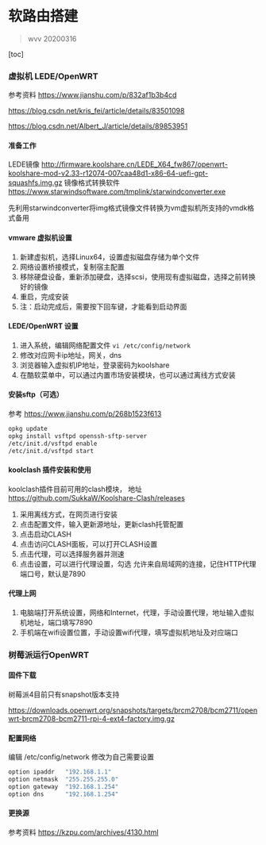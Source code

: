 # 软路由搭建
> wvv 20200316

[toc]
### 虚拟机 LEDE/OpenWRT
参考资料
https://www.jianshu.com/p/832af1b3b4cd

https://blog.csdn.net/kris_fei/article/details/83501098

https://blog.csdn.net/Albert_J/article/details/89853951
#### 准备工作
LEDE镜像 http://firmware.koolshare.cn/LEDE_X64_fw867/openwrt-koolshare-mod-v2.33-r12074-007caa48d1-x86-64-uefi-gpt-squashfs.img.gz
镜像格式转换软件 https://www.starwindsoftware.com/tmplink/starwindconverter.exe

先利用starwindconverter将img格式镜像文件转换为vm虚拟机所支持的vmdk格式备用
#### vmware 虚拟机设置
1. 新建虚拟机，选择Linux64，设置虚拟磁盘存储为单个文件
2. 网络设置桥接模式，复制宿主配置
3. 移除硬盘设备，重新添加硬盘，选择scsi，使用现有虚拟磁盘，选择之前转换好的镜像
4. 重启，完成安装
5. 注：启动完成后，需要按下回车键，才能看到启动界面
#### LEDE/OpenWRT 设置
1. 进入系统，编辑网络配置文件
`vi /etc/config/network`
2. 修改对应网卡ip地址，网关，dns
3. 浏览器输入虚拟机IP地址，登录密码为koolshare
4. 在酷软菜单中，可以通过内置市场安装模块，也可以通过离线方式安装
#### 安装sftp（可选）
参考
https://www.jianshu.com/p/268b1523f613
```sh
opkg update
opkg install vsftpd openssh-sftp-server
/etc/init.d/vsftpd enable
/etc/init.d/vsftpd start
```
#### koolclash 插件安装和使用
koolclash插件目前可用的clash模块，
地址 https://github.com/SukkaW/Koolshare-Clash/releases
1. 采用离线方式，在网页进行安装
2. 点击配置文件，输入更新源地址，更新clash托管配置
3. 点击启动CLASH
4. 点击访问CLASH面板，可以打开CLASH设置
5. 点击代理，可以选择服务器并测速
6. 点击设置，可以进行代理设置，勾选 允许来自局域网的连接，记住HTTP代理端口号，默认是7890
#### 代理上网
1. 电脑端打开系统设置，网络和Internet，代理，手动设置代理，地址输入虚拟机地址，端口填写7890
2. 手机端在wifi设置位置，手动设置wifi代理，填写虚拟机地址及对应端口

### 树莓派运行OpenWRT
#### 固件下载
树莓派4目前只有snapshot版本支持

https://downloads.openwrt.org/snapshots/targets/brcm2708/bcm2711/openwrt-brcm2708-bcm2711-rpi-4-ext4-factory.img.gz

#### 配置网络
编辑 /etc/config/network
修改为自己需要设置
```sh
option ipaddr   "192.168.1.1"      
option netmask  "255.255.255.0"      
option gateway  "192.168.1.254"      
option dns      "192.168.1.254"
```
#### 更换源
参考资料 https://kzpu.com/archives/4130.html

